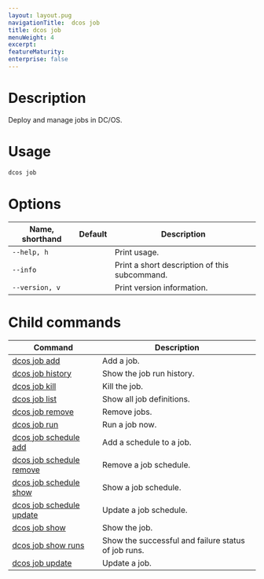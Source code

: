 ```yaml
---
layout: layout.pug
navigationTitle:  dcos job
title: dcos job
menuWeight: 4
excerpt:
featureMaturity:
enterprise: false
---
```


<!-- This source repo for this topic is https://github.com/dcos/dcos-docs -->

    
# Description
Deploy and manage jobs in DC/OS.

# Usage

```bash
dcos job
```

# Options

| Name, shorthand | Default | Description |
|---------|-------------|-------------|
| `--help, h`   |             |  Print usage. |
| `--info`   |             |  Print a short description of this subcommand. |
| `--version, v`   |             | Print version information. |

# Child commands

| Command | Description |
|---------|-------------|
| [dcos job add](/1.10/cli/command-reference/dcos-job/dcos-job-add/)   |  Add a job. | 
| [dcos job history](/1.10/cli/command-reference/dcos-job/dcos-job-history/)   | Show the job run history. | 
| [dcos job kill](/1.10/cli/command-reference/dcos-job/dcos-job-kill/)   | Kill the job. | 
| [dcos job list](/1.10/cli/command-reference/dcos-job/dcos-job-list/)   | Show all job definitions.  | 
| [dcos job remove](/1.10/cli/command-reference/dcos-job/dcos-job-remove/)   | Remove jobs.   | 
| [dcos job run](/1.10/cli/command-reference/dcos-job/dcos-job-run/)   | Run a job now. | 
| [dcos job schedule add](/1.10/cli/command-reference/dcos-job/dcos-job-schedule-add/)   |  Add a schedule to a job.  | 
| [dcos job schedule remove](/1.10/cli/command-reference/dcos-job/dcos-job-schedule-remove/)   |  Remove a job schedule.  |
| [dcos job schedule show](/1.10/cli/command-reference/dcos-job/dcos-job-schedule-show/)   | Show a job schedule.  | 
| [dcos job schedule update](/1.10/cli/command-reference/dcos-job/dcos-job-schedule-update/)   | Update a job schedule.  | 
| [dcos job show](/1.10/cli/command-reference/dcos-job/dcos-job-show/)   | Show the job. | 
| [dcos job show runs](/1.10/cli/command-reference/dcos-job/dcos-job-show-runs/)   | Show the successful and failure status of job runs.  | 
| [dcos job update](/1.10/cli/command-reference/dcos-job/dcos-job-update/)   | Update a job.  | 
